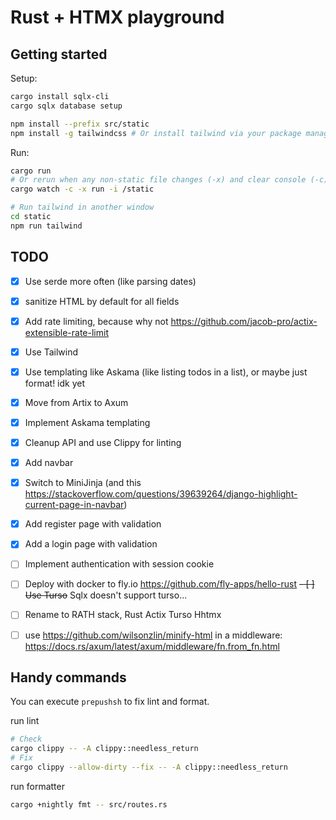 # Rust + HTMX playground

## Getting started
Setup:
```sh
cargo install sqlx-cli
cargo sqlx database setup

npm install --prefix src/static
npm install -g tailwindcss # Or install tailwind via your package manager
```

Run:
```sh
cargo run
# Or rerun when any non-static file changes (-x) and clear console (-c)
cargo watch -c -x run -i /static

# Run tailwind in another window
cd static
npm run tailwind
```

## TODO
- [x] Use serde more often (like parsing dates)
- [x] sanitize HTML by default for all fields
- [x] Add rate limiting, because why not https://github.com/jacob-pro/actix-extensible-rate-limit
- [x] Use Tailwind
- [x] Use templating like Askama (like listing todos in a list), or maybe just format! idk yet
- [x] Move from Artix to Axum
- [x] Implement Askama templating
- [x] Cleanup API and use Clippy for linting
- [x] Add navbar
- [x] Switch to MiniJinja (and this https://stackoverflow.com/questions/39639264/django-highlight-current-page-in-navbar)
- [x] Add register page with validation
- [x] Add a login page with validation
- [ ] Implement authentication with session cookie
- [ ] Deploy with docker to fly.io https://github.com/fly-apps/hello-rust
~~- [ ] Use Turso~~ Sqlx doesn't support turso...
- [ ] Rename to RATH stack, Rust Actix Turso Hhtmx
- [ ] use https://github.com/wilsonzlin/minify-html in a middleware: https://docs.rs/axum/latest/axum/middleware/fn.from_fn.html


## Handy commands
You can execute `prepushsh` to fix lint and format.

run lint
```sh
# Check
cargo clippy -- -A clippy::needless_return
# Fix
cargo clippy --allow-dirty --fix -- -A clippy::needless_return
```

run formatter
```sh
cargo +nightly fmt -- src/routes.rs
```
